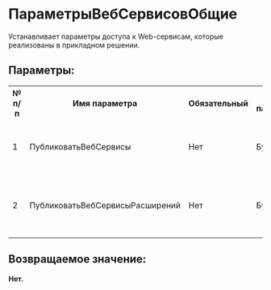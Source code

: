 ﻿
<h1>ПараметрыВебСервисовОбщие</h1>
<p class="funcdesc">Устанавливает параметры доступа к Web-сервисам, которые реализованы в прикладном решении.<br /></p><h2>Параметры:</h2><table>
<tr>
  <th height="16" width="10%"><b>№ п/п</b></th>
  <th height="16" width="20%"><b>Имя параметра</b></th>
  <th height="16" width="10%"><b>Обязательный</b></th>
  <th height="16" width="20%"><b>Тип параметра</b></th>
  <th height="16" width="40%"><b>Описание</b></th>	
</tr><tr>
  <td >1</td>
  <td >ПубликоватьВебСервисы</td>
  <td >Нет</td>
  <td >Булево</td>
  <td >определяет доступность Web-сервисов приложения</td>	
</tr><tr>
  <td >2</td>
  <td >ПубликоватьВебСервисыРасширений</td>
  <td >Нет</td>
  <td >Булево</td>
  <td >определяет доступность Web-сервисов расширений приложения</td>	
</tr></table><h2>Возвращаемое значение:</h2>
<b>Нет. </b><br />
